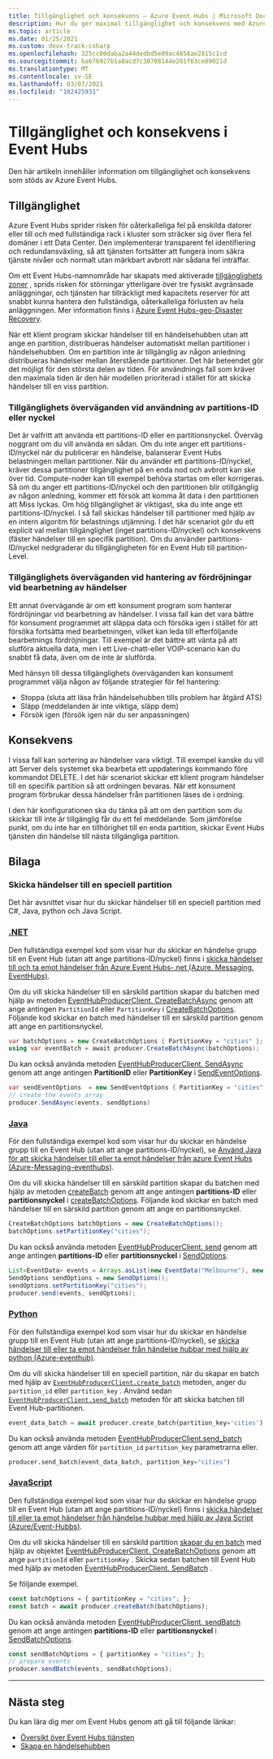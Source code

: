 ```yaml
---
title: Tillgänglighet och konsekvens – Azure Event Hubs | Microsoft Docs
description: Hur du ger maximal tillgänglighet och konsekvens med Azure Event Hubs att använda partitioner.
ms.topic: article
ms.date: 01/25/2021
ms.custom: devx-track-csharp
ms.openlocfilehash: 325cc80daba2a44dedbd5e09ac4858ae2815c1cd
ms.sourcegitcommit: ba676927b1a8acd7c30708144e201f63ce89021d
ms.translationtype: MT
ms.contentlocale: sv-SE
ms.lasthandoff: 03/07/2021
ms.locfileid: "102425931"
---
```

# <a name="availability-and-consistency-in-event-hubs"></a>Tillgänglighet och konsekvens i Event Hubs
Den här artikeln innehåller information om tillgänglighet och konsekvens som stöds av Azure Event Hubs. 

## <a name="availability"></a>Tillgänglighet
Azure Event Hubs sprider risken för oåterkalleliga fel på enskilda datorer eller till och med fullständiga rack i kluster som sträcker sig över flera fel domäner i ett Data Center. Den implementerar transparent fel identifiering och redundansväxling, så att tjänsten fortsätter att fungera inom säkra tjänste nivåer och normalt utan märkbart avbrott när sådana fel inträffar. 

Om ett Event Hubs-namnområde har skapats med aktiverade [tillgänglighets zoner](../availability-zones/az-overview.md) , sprids risken för störningar ytterligare över tre fysiskt avgränsade anläggningar, och tjänsten har tillräckligt med kapacitets reserver för att snabbt kunna hantera den fullständiga, oåterkalleliga förlusten av hela anläggningen. Mer information finns i [Azure Event Hubs-geo-Disaster Recovery](event-hubs-geo-dr.md).

När ett klient program skickar händelser till en händelsehubben utan att ange en partition, distribueras händelser automatiskt mellan partitioner i händelsehubben. Om en partition inte är tillgänglig av någon anledning distribueras händelser mellan återstående partitioner. Det här beteendet gör det möjligt för den största delen av tiden. För användnings fall som kräver den maximala tiden är den här modellen prioriterad i stället för att skicka händelser till en viss partition. 

### <a name="availability-considerations-when-using-a-partition-id-or-key"></a>Tillgänglighets överväganden vid användning av partitions-ID eller nyckel
Det är valfritt att använda ett partitions-ID eller en partitionsnyckel. Överväg noggrant om du vill använda en sådan. Om du inte anger ett partitions-ID/nyckel när du publicerar en händelse, balanserar Event Hubs belastningen mellan partitioner. När du använder ett partitions-ID/nyckel, kräver dessa partitioner tillgänglighet på en enda nod och avbrott kan ske över tid. Compute-noder kan till exempel behöva startas om eller korrigeras. Så om du anger ett partitions-ID/nyckel och den partitionen blir otillgänglig av någon anledning, kommer ett försök att komma åt data i den partitionen att Miss lyckas. Om hög tillgänglighet är viktigast, ska du inte ange ett partitions-ID/nyckel. I så fall skickas händelser till partitioner med hjälp av en intern algoritm för belastnings utjämning. I det här scenariot gör du ett explicit val mellan tillgänglighet (inget partitions-ID/nyckel) och konsekvens (fäster händelser till en specifik partition). Om du använder partitions-ID/nyckel nedgraderar du tillgängligheten för en Event Hub till partition-Level. 

### <a name="availability-considerations-when-handling-delays-in-processing-events"></a>Tillgänglighets överväganden vid hantering av fördröjningar vid bearbetning av händelser
Ett annat övervägande är om ett konsument program som hanterar fördröjningar vid bearbetning av händelser. I vissa fall kan det vara bättre för konsument programmet att släppa data och försöka igen i stället för att försöka fortsätta med bearbetningen, vilket kan leda till efterföljande bearbetnings fördröjningar. Till exempel är det bättre att vänta på att slutföra aktuella data, men i ett Live-chatt-eller VOIP-scenario kan du snabbt få data, även om de inte är slutförda.

Med hänsyn till dessa tillgänglighets överväganden kan konsument programmet välja någon av följande strategier för fel hantering:

- Stoppa (sluta att läsa från händelsehubben tills problem har åtgärd ATS)
- Släpp (meddelanden är inte viktiga, släpp dem)
- Försök igen (försök igen när du ser anpassningen)


## <a name="consistency"></a>Konsekvens
I vissa fall kan sortering av händelser vara viktigt. Till exempel kanske du vill att Server dels systemet ska bearbeta ett uppdaterings kommando före kommandot DELETE. I det här scenariot skickar ett klient program händelser till en specifik partition så att ordningen bevaras. När ett konsument program förbrukar dessa händelser från partitionen läses de i ordning. 

I den här konfigurationen ska du tänka på att om den partition som du skickar till inte är tillgänglig får du ett fel meddelande. Som jämförelse punkt, om du inte har en tillhörighet till en enda partition, skickar Event Hubs tjänsten din händelse till nästa tillgängliga partition.


## <a name="appendix"></a>Bilaga

### <a name="send-events-to-a-specific-partition"></a>Skicka händelser till en speciell partition
Det här avsnittet visar hur du skickar händelser till en speciell partition med C#, Java, python och Java Script. 

### <a name="net"></a>[.NET](#tab/dotnet)
Den fullständiga exempel kod som visar hur du skickar en händelse grupp till en Event Hub (utan att ange partitions-ID/nyckel) finns i [skicka händelser till och ta emot händelser från Azure Event Hubs-.net (Azure. Messaging. EventHubs)](event-hubs-dotnet-standard-getstarted-send.md).

Om du vill skicka händelser till en särskild partition skapar du batchen med hjälp av metoden [EventHubProducerClient. CreateBatchAsync](/dotnet/api/azure.messaging.eventhubs.producer.eventhubproducerclient.createbatchasync#Azure_Messaging_EventHubs_Producer_EventHubProducerClient_CreateBatchAsync_Azure_Messaging_EventHubs_Producer_CreateBatchOptions_System_Threading_CancellationToken_) genom att ange antingen `PartitionId` eller `PartitionKey` i [CreateBatchOptions](//dotnet/api/azure.messaging.eventhubs.producer.createbatchoptions). Följande kod skickar en batch med händelser till en särskild partition genom att ange en partitionsnyckel. 

```csharp
var batchOptions = new CreateBatchOptions { PartitionKey = "cities" };
using var eventBatch = await producer.CreateBatchAsync(batchOptions);
```

Du kan också använda metoden [EventHubProducerClient. SendAsync](/dotnet/api/azure.messaging.eventhubs.producer.eventhubproducerclient.sendasync#Azure_Messaging_EventHubs_Producer_EventHubProducerClient_SendAsync_System_Collections_Generic_IEnumerable_Azure_Messaging_EventHubs_EventData__Azure_Messaging_EventHubs_Producer_SendEventOptions_System_Threading_CancellationToken_) genom att ange antingen **PartitionID** eller **PartitionKey** i [SendEventOptions](/dotnet/api/azure.messaging.eventhubs.producer.sendeventoptions).

```csharp
var sendEventOptions  = new SendEventOptions { PartitionKey = "cities" };
// create the events array
producer.SendAsync(events, sendOptions)
```

### <a name="java"></a>[Java](#tab/java)
För den fullständiga exempel kod som visar hur du skickar en händelse grupp till en Event Hub (utan att ange partitions-ID/nyckel), se [Använd Java för att skicka händelser till eller ta emot händelser från azure Event Hubs (Azure-Messaging-eventhubs)](event-hubs-java-get-started-send.md).

Om du vill skicka händelser till en särskild partition skapar du batchen med hjälp av metoden [createBatch](/java/api/com.azure.messaging.eventhubs.eventhubproducerclient.createbatch) genom att ange antingen **partitions-ID** eller **partitionsnyckel** i [createBatchOptions](/java/api/com.azure.messaging.eventhubs.models.createbatchoptions). Följande kod skickar en batch med händelser till en särskild partition genom att ange en partitionsnyckel. 

```java
CreateBatchOptions batchOptions = new CreateBatchOptions();
batchOptions.setPartitionKey("cities");
```

Du kan också använda metoden [EventHubProducerClient. send](/java/api/com.azure.messaging.eventhubs.eventhubproducerclient.send#com_azure_messaging_eventhubs_EventHubProducerClient_send_java_lang_Iterable_com_azure_messaging_eventhubs_EventData__com_azure_messaging_eventhubs_models_SendOptions_) genom att ange antingen **partitions-ID** eller **partitionsnyckel** i [SendOptions](/java/api/com.azure.messaging.eventhubs.models.sendoptions).

```java
List<EventData> events = Arrays.asList(new EventData("Melbourne"), new EventData("London"), new EventData("New York"));
SendOptions sendOptions = new SendOptions();
sendOptions.setPartitionKey("cities");
producer.send(events, sendOptions);
```

### <a name="python"></a>[Python](#tab/python) 
För den fullständiga exempel kod som visar hur du skickar en händelse grupp till en Event Hub (utan att ange partitions-ID/nyckel), se [skicka händelser till eller ta emot händelser från händelse hubbar med hjälp av python (Azure-eventhub)](event-hubs-python-get-started-send.md).

Om du vill skicka händelser till en speciell partition, när du skapar en batch med hjälp av [`EventHubProducerClient.create_batch`](/python/api/azure-eventhub/azure.eventhub.eventhubproducerclient#create-batch---kwargs-) metoden, anger du `partition_id` eller `partition_key` . Använd sedan [`EventHubProducerClient.send_batch`](/python/api/azure-eventhub/azure.eventhub.aio.eventhubproducerclient#send-batch-event-data-batch--typing-union-azure-eventhub--common-eventdatabatch--typing-list-azure-eventhub-) metoden för att skicka batchen till Event Hub-partitionen. 

```python
event_data_batch = await producer.create_batch(partition_key='cities')
```

Du kan också använda metoden [EventHubProducerClient.send_batch](/python/api/azure-eventhub/azure.eventhub.eventhubproducerclient#send-batch-event-data-batch----kwargs-) genom att ange värden för `partition_id` `partition_key` parametrarna eller.

```python
producer.send_batch(event_data_batch, partition_key="cities")
```


### <a name="javascript"></a>[JavaScript](#tab/javascript)
Den fullständiga exempel kod som visar hur du skickar en händelse grupp till en Event Hub (utan att ange partitions-ID/nyckel) finns i [skicka händelser till eller ta emot händelser från händelse hubbar med hjälp av Java Script (Azure/Event-Hubbs)](event-hubs-node-get-started-send.md).

Om du vill skicka händelser till en särskild partition [skapar du en batch](/javascript/api/@azure/event-hubs/eventhubproducerclient#createBatch_CreateBatchOptions_) med hjälp av objektet [EventHubProducerClient. CreateBatchOptions](/javascript/api/@azure/event-hubs/eventhubproducerclient#createBatch_CreateBatchOptions_) genom att ange `partitionId` eller `partitionKey` . Skicka sedan batchen till Event Hub med hjälp av metoden [EventHubProducerClient. SendBatch](/javascript/api/@azure/event-hubs/eventhubproducerclient#sendBatch_EventDataBatch__OperationOptions_) . 

Se följande exempel.

```javascript
const batchOptions = { partitionKey = "cities"; };
const batch = await producer.createBatch(batchOptions);
```

Du kan också använda metoden [EventHubProducerClient. sendBatch](/javascript/api/@azure/event-hubs/eventhubproducerclient#sendBatch_EventData____SendBatchOptions_) genom att ange antingen **partitions-ID** eller **partitionsnyckel** i [SendBatchOptions](/javascript/api/@azure/event-hubs/sendbatchoptions).

```javascript
const sendBatchOptions = { partitionKey = "cities"; };
// prepare events
producer.sendBatch(events, sendBatchOptions);
```

---


## <a name="next-steps"></a>Nästa steg
Du kan lära dig mer om Event Hubs genom att gå till följande länkar:

* [Översikt över Event Hubs tjänsten](./event-hubs-about.md)
* [Skapa en händelsehubben](event-hubs-create.md)

